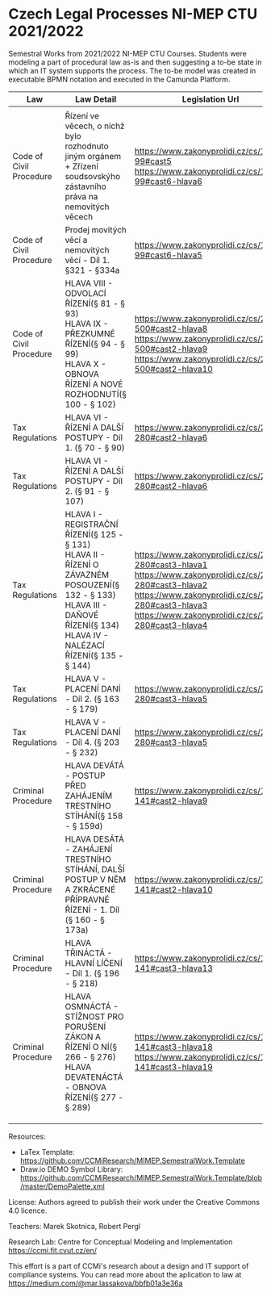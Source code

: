 # Czech Legal Processes NI-MEP CTU 2021/2022

Semestral Works from 2021/2022 NI-MEP CTU Courses. Students were modeling a part of procedural law as-is and then suggesting a to-be state in which an IT system supports the process. The to-be model was created in executable BPMN notation and executed in the Camunda Platform. 

| Law | Law Detail  | Legislation Url | Author |
| -- | ------------- | ------------- | ------------- |
|  |  |  |  |
| Code of Civil Procedure | Řízení ve věcech, o nichž bylo rozhodnuto jiným orgánem + Zřízení soudsovskýho zástavního práva na nemovitých věcech | https://www.zakonyprolidi.cz/cs/1963-99#cast5 <br /> https://www.zakonyprolidi.cz/cs/1963-99#cast6-hlava6 | Havrdová Lucie |
| Code of Civil Procedure | Prodej movitých věcí a nemovitých věcí - Díl 1. §321 - §334a | https://www.zakonyprolidi.cz/cs/1963-99#cast6-hlava5 | Holý Viktor |
| Code of Civil Procedure | HLAVA VIII - ODVOLACÍ ŘÍZENÍ(§ 81 - § 93) <br /> HLAVA IX - PŘEZKUMNÉ ŘÍZENÍ(§ 94 - § 99) <br /> HLAVA X - OBNOVA ŘÍZENÍ A NOVÉ ROZHODNUTÍ(§ 100 - § 102) | https://www.zakonyprolidi.cz/cs/2004-500#cast2-hlava8 <br /> https://www.zakonyprolidi.cz/cs/2004-500#cast2-hlava9 <br /> https://www.zakonyprolidi.cz/cs/2004-500#cast2-hlava10 | Kučerová Michaela |
| Tax Regulations | HLAVA VI - ŘÍZENÍ A DALŠÍ POSTUPY - Díl 1. (§ 70 - § 90) |	https://www.zakonyprolidi.cz/cs/2009-280#cast2-hlava6 | Martínková Jana |
| Tax Regulations | HLAVA VI - ŘÍZENÍ A DALŠÍ POSTUPY - Díl 2. (§ 91 - § 107) | https://www.zakonyprolidi.cz/cs/2009-280#cast2-hlava6 | Matoušek Daniel |
| Tax Regulations | 	HLAVA I - REGISTRAČNÍ ŘÍZENÍ(§ 125 - § 131) <br /> HLAVA II - ŘÍZENÍ O ZÁVAZNÉM POSOUZENÍ(§ 132 - § 133) <br /> HLAVA III - DAŇOVÉ ŘÍZENÍ(§ 134) <br /> HLAVA IV - NALÉZACÍ ŘÍZENÍ(§ 135 - § 144) | https://www.zakonyprolidi.cz/cs/2009-280#cast3-hlava1 <br /> https://www.zakonyprolidi.cz/cs/2009-280#cast3-hlava2 <br /> https://www.zakonyprolidi.cz/cs/2009-280#cast3-hlava3 <br /> https://www.zakonyprolidi.cz/cs/2009-280#cast3-hlava4 | Novotný Jan |
| Tax Regulations | HLAVA V - PLACENÍ DANÍ - Díl 2. (§ 163 - § 179) | https://www.zakonyprolidi.cz/cs/2009-280#cast3-hlava5 | Primus David |
| Tax Regulations | HLAVA V - PLACENÍ DANÍ - Díl 4. (§ 203 - § 232) | https://www.zakonyprolidi.cz/cs/2009-280#cast3-hlava5	 | Sikora Filip |
| Criminal Procedure | HLAVA DEVÁTÁ - POSTUP PŘED ZAHÁJENÍM TRESTNÍHO STÍHÁNÍ(§ 158 - § 159d) | https://www.zakonyprolidi.cz/cs/1961-141#cast2-hlava9 | Soběslav Roman |
| Criminal Procedure | HLAVA DESÁTÁ - ZAHÁJENÍ TRESTNÍHO STÍHÁNÍ, DALŠÍ POSTUP V NĚM A ZKRÁCENÉ PŘÍPRAVNÉ ŘÍZENÍ - 1. Díl (§ 160 - § 173a) | https://www.zakonyprolidi.cz/cs/1961-141#cast2-hlava10 | Starůstka Jan |
| Criminal Procedure | HLAVA TŘINÁCTÁ - HLAVNÍ LÍČENÍ - Díl 1. (§ 196 - § 218) | https://www.zakonyprolidi.cz/cs/1961-141#cast3-hlava13 | Strnad Ladislav |
| Criminal Procedure | HLAVA OSMNÁCTÁ - STÍŽNOST PRO PORUŠENÍ ZÁKON A ŘÍZENÍ O NÍ(§ 266 - § 276) <br/> HLAVA DEVATENÁCTÁ - OBNOVA ŘÍZENÍ(§ 277 - § 289) | https://www.zakonyprolidi.cz/cs/1961-141#cast3-hlava18 <br/> https://www.zakonyprolidi.cz/cs/1961-141#cast3-hlava19 | Cihlář Ondřej |
|  |  |  |  |
|  |  |  |  |
|  |  |  |  |

Resources: 
- LaTex Template: https://github.com/CCMiResearch/MIMEP.SemestralWork.Template
- Draw.io DEMO Symbol Library: https://github.com/CCMiResearch/MIMEP.SemestralWork.Template/blob/master/DemoPalette.xml

License: Authors agreed to publish their work under the Creative Commons 4.0 licence.  

Teachers: Marek Skotnica, Robert Pergl 

Research Lab: Centre for Conceptual Modeling and Implementation https://ccmi.fit.cvut.cz/en/

This effort is a part of CCMi's research about a design and IT support of compliance systems. You can read more about the aplication to law at https://medium.com/@mar.lassakova/bbfb01a3e36a 
